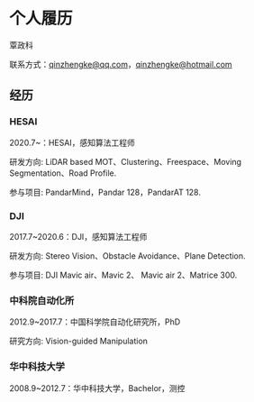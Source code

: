 # 个人履历

覃政科

联系方式：qinzhengke@qq.com，qinzhengke@hotmail.com

## 经历

### HESAI

2020.7~：HESAI，感知算法工程师

研发方向: LiDAR based MOT、Clustering、Freespace、Moving Segmentation、Road Profile.

参与项目: PandarMind，Pandar 128，PandarAT 128.

### DJI

2017.7~2020.6：DJI，感知算法工程师

研发方向: Stereo Vision、Obstacle Avoidance、Plane Detection.

参与项目: DJI Mavic air、Mavic 2、 Mavic air 2、Matrice 300.

### 中科院自动化所

2012.9~2017.7：中国科学院自动化研究所，PhD

研究方向: Vision-guided Manipulation

### 华中科技大学

2008.9~2012.7：华中科技大学，Bachelor，测控